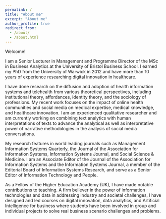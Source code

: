 ```yaml
---
permalink: /
title: "About me"
excerpt: "About me"
author_profile: true
redirect_from: 
  - /about/
  - /about.html
---
```


Welcome!  

I am a Senior Lecturer in Management and Programme Director of the MSc in Business Analytics at the University of Bristol Business School. I earned my PhD from the University of Warwick in 2012 and have more than 10 years of experience researching digital innovation in healthcare.  

I have done research on the diffusion and adoption of health information systems and telehealth from various theoretical perspectives, including institutional theory, affordances, identity theory, and the sociology of professions. My recent work focuses on the impact of online health communities and social media on medical expertise, medical knowledge, and healthcare innovation. I am an experienced qualitative researcher and am currently working on combining text analytics with human interpretations of texts to advance the analytical as well as interpretative power of narrative methodologies in the analysis of social media conversations.  

My research features in world leading journals such as Management Information Systems Quarterly, the Journal of the Association for Information Systems, Information Systems Journal, and Social Science & Medicine. I am an Associate Editor of the Journal of the Association for Information Systems and the Information Systems Journal, a member of the Editorial Board of Information Systems Research, and serve as a Senior Editor of Information Technology and People.  

As a Fellow of the Higher Education Academy (UK), I have made notable contributions to teaching. A firm believer in the power of information technologies and data in addressing industry and societal challenges, I have designed and led courses on digital innovation, data analytics, and Artificial Intelligence for business where students have been involved in group and individual projects to solve real business scenario challenges and problems.